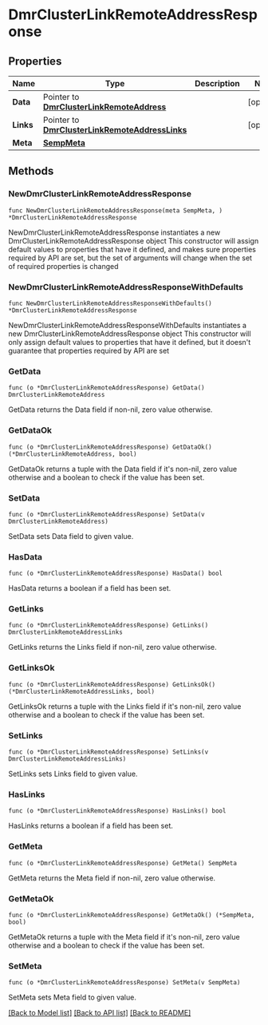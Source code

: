 # DmrClusterLinkRemoteAddressResponse

## Properties

Name | Type | Description | Notes
------------ | ------------- | ------------- | -------------
**Data** | Pointer to [**DmrClusterLinkRemoteAddress**](DmrClusterLinkRemoteAddress.md) |  | [optional] 
**Links** | Pointer to [**DmrClusterLinkRemoteAddressLinks**](DmrClusterLinkRemoteAddressLinks.md) |  | [optional] 
**Meta** | [**SempMeta**](SempMeta.md) |  | 

## Methods

### NewDmrClusterLinkRemoteAddressResponse

`func NewDmrClusterLinkRemoteAddressResponse(meta SempMeta, ) *DmrClusterLinkRemoteAddressResponse`

NewDmrClusterLinkRemoteAddressResponse instantiates a new DmrClusterLinkRemoteAddressResponse object
This constructor will assign default values to properties that have it defined,
and makes sure properties required by API are set, but the set of arguments
will change when the set of required properties is changed

### NewDmrClusterLinkRemoteAddressResponseWithDefaults

`func NewDmrClusterLinkRemoteAddressResponseWithDefaults() *DmrClusterLinkRemoteAddressResponse`

NewDmrClusterLinkRemoteAddressResponseWithDefaults instantiates a new DmrClusterLinkRemoteAddressResponse object
This constructor will only assign default values to properties that have it defined,
but it doesn't guarantee that properties required by API are set

### GetData

`func (o *DmrClusterLinkRemoteAddressResponse) GetData() DmrClusterLinkRemoteAddress`

GetData returns the Data field if non-nil, zero value otherwise.

### GetDataOk

`func (o *DmrClusterLinkRemoteAddressResponse) GetDataOk() (*DmrClusterLinkRemoteAddress, bool)`

GetDataOk returns a tuple with the Data field if it's non-nil, zero value otherwise
and a boolean to check if the value has been set.

### SetData

`func (o *DmrClusterLinkRemoteAddressResponse) SetData(v DmrClusterLinkRemoteAddress)`

SetData sets Data field to given value.

### HasData

`func (o *DmrClusterLinkRemoteAddressResponse) HasData() bool`

HasData returns a boolean if a field has been set.

### GetLinks

`func (o *DmrClusterLinkRemoteAddressResponse) GetLinks() DmrClusterLinkRemoteAddressLinks`

GetLinks returns the Links field if non-nil, zero value otherwise.

### GetLinksOk

`func (o *DmrClusterLinkRemoteAddressResponse) GetLinksOk() (*DmrClusterLinkRemoteAddressLinks, bool)`

GetLinksOk returns a tuple with the Links field if it's non-nil, zero value otherwise
and a boolean to check if the value has been set.

### SetLinks

`func (o *DmrClusterLinkRemoteAddressResponse) SetLinks(v DmrClusterLinkRemoteAddressLinks)`

SetLinks sets Links field to given value.

### HasLinks

`func (o *DmrClusterLinkRemoteAddressResponse) HasLinks() bool`

HasLinks returns a boolean if a field has been set.

### GetMeta

`func (o *DmrClusterLinkRemoteAddressResponse) GetMeta() SempMeta`

GetMeta returns the Meta field if non-nil, zero value otherwise.

### GetMetaOk

`func (o *DmrClusterLinkRemoteAddressResponse) GetMetaOk() (*SempMeta, bool)`

GetMetaOk returns a tuple with the Meta field if it's non-nil, zero value otherwise
and a boolean to check if the value has been set.

### SetMeta

`func (o *DmrClusterLinkRemoteAddressResponse) SetMeta(v SempMeta)`

SetMeta sets Meta field to given value.



[[Back to Model list]](../README.md#documentation-for-models) [[Back to API list]](../README.md#documentation-for-api-endpoints) [[Back to README]](../README.md)


